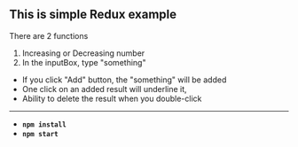 ## This is simple Redux example

There are 2 functions

1. Increasing or Decreasing number
2. In the inputBox, type "something"
  - If you click "Add" button, the "something" will be added
  - One click on an added result will underline it,
  - Ability to delete the result when you double-click
---
- **`npm install`**
- **`npm start`**

